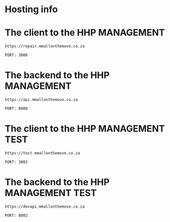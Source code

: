 # Hosting info


# The client to the HHP MANAGEMENT
 ```
 https://repair.mmallonthemove.co.za

 PORT: 3000
 ```

 # The backend to the HHP MANAGEMENT
  ```
 https://api.mmallonthemove.co.za

  PORT: 8000
 ```


 # The client to the HHP MANAGEMENT TEST
 ```
 https://test.mmallonthemove.co.za

 PORT: 3002
 ```

 # The backend to the HHP MANAGEMENT TEST
  ```
 https://devapi.mmallonthemove.co.za

  PORT: 8002
 ```